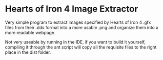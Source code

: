 # Hearts of Iron 4 Image Extractor
Very simple program to extract images specified by Hearts of Iron 4 .gfx files from their .dds format into a more usable .png and organize them into a more readable webpage.



Not very useable by running in the IDE, if you want to build it yourself, compiling it through the ant script will copy all the requisite files to the right place in the dist folder.

